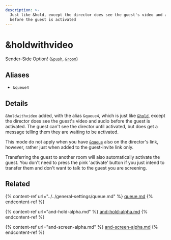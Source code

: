 ```yaml
---
description: >-
  Just like &hold, except the director does see the guest's video and audio
  before the guest is activated
---
```


# \&holdwithvideo

Sender-Side Option! ([`&push`](../../source-settings/push.md), [`&room`](../../general-settings/room.md))

## Aliases

* `&queue4`

## Details

`&holdwithvideo` added, with the alias `&queue4`, which is just like [`&hold`](and-hold-alpha.md), except the director does see the guest's video and audio before the guest is activated. The guest can't see the director until activated, but does get a message telling them they are waiting to be activated.

This mode do not apply when you have [`&queue`](../../general-settings/queue.md) also on the director's link, however, rather just when added to the guest-invite link only.

Transferring the guest to another room will also automatically activate the guest. You don't need to press the pink 'activate' button if you just intend to transfer them and don't want to talk to the guest you are screening.

## Related

{% content-ref url="../../general-settings/queue.md" %}
[queue.md](../../general-settings/queue.md)
{% endcontent-ref %}

{% content-ref url="and-hold-alpha.md" %}
[and-hold-alpha.md](and-hold-alpha.md)
{% endcontent-ref %}

{% content-ref url="and-screen-alpha.md" %}
[and-screen-alpha.md](and-screen-alpha.md)
{% endcontent-ref %}
